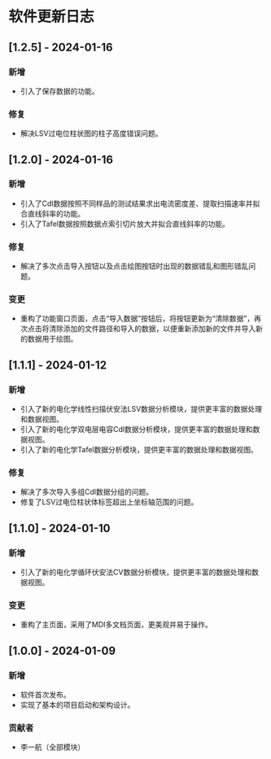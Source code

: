 # 软件更新日志

## [1.2.5] - 2024-01-16
### 新增
- 引入了保存数据的功能。

### 修复
- 解决LSV过电位柱状图的柱子高度错误问题。

## [1.2.0] - 2024-01-16
### 新增
- 引入了Cdl数据按照不同样品的测试结果求出电流密度差、提取扫描速率并拟合直线斜率的功能。
- 引入了Tafel数据按照数据点索引切片放大并拟合直线斜率的功能。

### 修复
- 解决了多次点击导入按钮以及点击绘图按钮时出现的数据错乱和图形错乱问题。

### 变更
- 重构了功能窗口页面，点击“导入数据”按钮后，将按钮更新为“清除数据”，再次点击将清除添加的文件路径和导入的数据，以便重新添加新的文件并导入新的数据用于绘图。

## [1.1.1] - 2024-01-12
### 新增
- 引入了新的电化学线性扫描伏安法LSV数据分析模块，提供更丰富的数据处理和数据视图。
- 引入了新的电化学双电层电容Cdl数据分析模块，提供更丰富的数据处理和数据视图。
- 引入了新的电化学Tafel数据分析模块，提供更丰富的数据处理和数据视图。

### 修复
- 解决了多次导入多组Cdl数据分组的问题。
- 修复了LSV过电位柱状体标签超出上坐标轴范围的问题。

## [1.1.0] - 2024-01-10
### 新增
- 引入了新的电化学循环伏安法CV数据分析模块，提供更丰富的数据处理和数据视图。

### 变更
- 重构了主页面，采用了MDI多文档页面，更美观并易于操作。

## [1.0.0] - 2024-01-09
### 新增
- 软件首次发布。
- 实现了基本的项目启动和架构设计。

### 贡献者
- 李一航（全部模块）